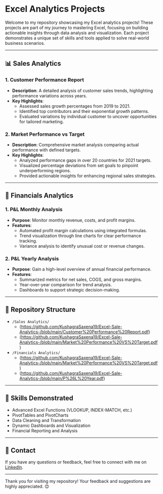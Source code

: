 # Excel Analytics Projects

Welcome to my repository showcasing my Excel analytics projects! These projects are part of my journey to mastering Excel, focusing on building actionable insights through data analysis and visualization. Each project demonstrates a unique set of skills and tools applied to solve real-world business scenarios.

---

## 📊 **Sales Analytics**

### 1. **Customer Performance Report**
- **Description**: A detailed analysis of customer sales trends, highlighting performance variations across years.
- **Key Highlights**:
  - Assessed sales growth percentages from 2019 to 2021.
  - Identified top contributors and their exponential growth patterns.
  - Evaluated variations by individual customer to uncover opportunities for tailored marketing.

### 2. **Market Performance vs Target**
- **Description**: Comprehensive market analysis comparing actual performance with defined targets.
- **Key Highlights**:
  - Analyzed performance gaps in over 20 countries for 2021 targets.
  - Visualized percentage deviations from set goals to pinpoint underperforming regions.
  - Provided actionable insights for enhancing regional sales strategies.

---

## 💼 **Financials Analytics**

### 1. **P&L Monthly Analysis**
- **Purpose**: Monitor monthly revenue, costs, and profit margins.
- **Features**:
  - Automated profit margin calculations using integrated formulas.
  - Trend visualization through line charts for clear performance tracking.
  - Variance analysis to identify unusual cost or revenue changes.

### 2. **P&L Yearly Analysis**
- **Purpose**: Gain a high-level overview of annual financial performance.
- **Features**:
  - Summarized metrics for net sales, COGS, and gross margins.
  - Year-over-year comparison for trend analysis.
  - Dashboards to support strategic decision-making.
---

## 📂 **Repository Structure**
- `/Sales Analytics/`
  - (https://github.com/KushagraSaxena19/Excel-Sale-Analytics-/blob/main/Customer%20Performance%20Report.pdf)
  - (https://github.com/KushagraSaxena19/Excel-Sale-Analytics-/blob/main/Market%20Performance%20VS%20Target.pdf)
- `/Financials Analytics/`
  - (https://github.com/KushagraSaxena19/Excel-Sale-Analytics-/blob/main/Market%20Performance%20VS%20Target.pdf)
  - (https://github.com/KushagraSaxena19/Excel-Sale-Analytics-/blob/main/P%26L%20Year.pdf)

---

## 🚀 **Skills Demonstrated**
- Advanced Excel Functions (VLOOKUP, INDEX-MATCH, etc.)
- PivotTables and PivotCharts
- Data Cleaning and Transformation
- Dynamic Dashboards and Visualization
- Financial Reporting and Analysis

---

## 📢 **Contact**
If you have any questions or feedback, feel free to connect with me on [LinkedIn](https://www.linkedin.com/in/kushagra-saxena-93b808214/).

---

Thank you for visiting my repository! Your feedback and suggestions are highly appreciated. 😊
